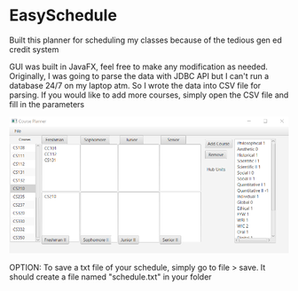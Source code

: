 # EasySchedule
Built this planner for scheduling my classes because of the tedious gen ed credit system

GUI was built in JavaFX, feel free to make any modification as needed.
Originally, I was going to parse the data with JDBC API but I can't run a database 24/7 on my laptop atm. So I wrote the data into CSV file for parsing. If you would like to add more courses, simply open the CSV file and fill in the parameters

![alt text](https://github.com/du00d/EasySchedule/blob/master/demo.png)

OPTION:
To save a txt file of your schedule, simply go to file > save. It should create a file named "schedule.txt" in your folder
